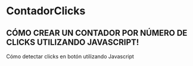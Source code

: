 # ContadorClicks

## CÓMO CREAR UN CONTADOR POR NÚMERO DE CLICKS UTILIZANDO JAVASCRIPT!

Cómo detectar clicks en botón utilizando Javascript

